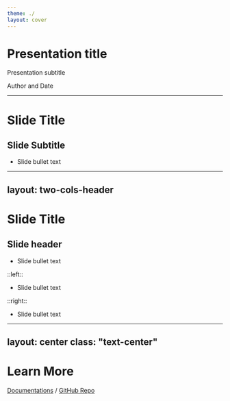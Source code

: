 ```yaml
---
theme: ./
layout: cover
---
```


# Presentation title

Presentation subtitle

Author and Date

---

# Slide Title

## Slide Subtitle

* Slide bullet text

---
layout: two-cols-header
---

# Slide Title

## Slide header

* Slide bullet text

::left::

* Slide bullet text

::right::

* Slide bullet text

---
layout: center
class: "text-center"
---

# Learn More

[Documentations](https://sli.dev) / [GitHub Repo](https://github.com/slidevjs/slidev)
